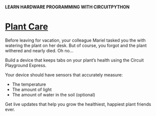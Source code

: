 #### LEARN HARDWARE PROGRAMMING WITH CIRCUITPYTHON
# [Plant Care](https://www.codecademy.com/courses/learn-circuitpython/projects/circuit-playground-plant-care)

Before leaving for vacation, your colleague Mariel tasked you the with watering the plant on her desk. 
But of course, you forgot and the plant withered and nearly died. Oh no…

Build a device that keeps tabs on your plant’s health using the Circuit Playground Express.

Your device should have sensors that accurately measure:
* The temperature
* The amount of light
* The amount of water in the soil (optional)

Get live updates that help you grow the healthiest, happiest plant friends ever.
